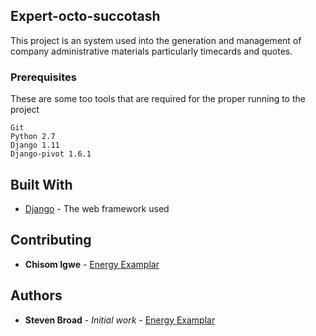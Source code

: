 ## Expert-octo-succotash

This project is an system used into the generation and management of company administrative materials particularly timecards and quotes. 


### Prerequisites

These are some too tools that are required for the proper running to the project

```
Git 
Python 2.7
Django 1.11
Django-pivot 1.6.1

```


## Built With

* [Django](https://docs.djangoproject.com/en/2.0/) - The web framework used

## Contributing

* **Chisom Igwe**  - [Energy Examplar](https://github.com/chisom-igwe)

## Authors

* **Steven Broad** - *Initial work* - [Energy Examplar](https://github.com/sebroad)
